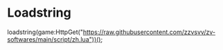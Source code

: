 # Loadstring
loadstring(game:HttpGet("https://raw.githubusercontent.com/zzvsvv/zv-softwares/main/script/zh.lua"))();
